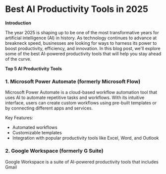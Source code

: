 # Best AI Productivity Tools in 2025

 

**Introduction**

The year 2025 is shaping up to be one of the most transformative years for artificial intelligence (AI) in history. As technology continues to advance at breakneck speed, businesses are looking for ways to harness its power to boost productivity, efficiency, and innovation. In this blog post, we'll explore some of the best AI-powered productivity tools that will help you stay ahead of the curve.

**Top 5 AI Productivity Tools**

### **1. Microsoft Power Automate (formerly Microsoft Flow)**

Microsoft Power Automate is a cloud-based workflow automation tool that uses AI to automate repetitive tasks and workflows. With its intuitive interface, users can create custom workflows using pre-built templates or by connecting different apps and services.

Key Features:

* Automated workflows
* Customizable templates
* Integration with popular productivity tools like Excel, Word, and Outlook

### **2. Google Workspace (formerly G Suite)**

Google Workspace is a suite of AI-powered productivity tools that includes Gmail